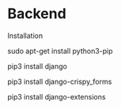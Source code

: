 # Backend

Installation

sudo apt-get install python3-pip

pip3 install django

pip3 install django-crispy_forms

pip3 install django-extensions
